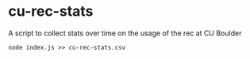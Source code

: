 cu-rec-stats
===

A script to collect stats over time on the usage of the rec at CU Boulder

`node index.js >> cu-rec-stats.csv`
